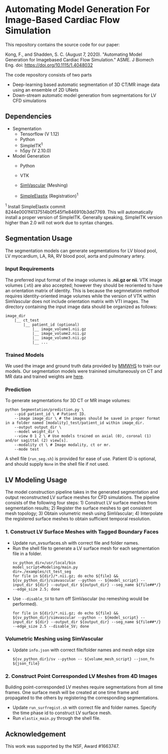 # Automating Model Generation For Image-Based Cardiac Flow Simulation

This repository contains the source code for our paper:

Kong, F., and Shadden, S. C. (August 7, 2020). "Automating Model Generation for Imagebased Cardiac Flow Simulation." ASME. J Biomech Eng. doi: https://doi.org/10.1115/1.4048032

The code repository consists of two parts

* Deep-learning based automatic segmentation of 3D CT/MR image data using an ensemble of 2D UNets
* Down-stream automatic model generation from segmentations for LV CFD simulations 

## Dependencies

* Segmentation 
    * Tensorflow (V 1.12)
    * Python
    * SimpleITK<sup>1</sup>
    * h5py (V 2.10.0)
* Model Generation
    * Python
    
    * VTK
    
    * [SimVascular](https://github.com/SimVascular/SimVascular) (Meshing)
    
    * [SimpleElastix](https://github.com/SuperElastix/SimpleElastix) (Registration)<sup>1</sup>
    

<sup>1</sup>  Install SimpleElastix commit 8244e0001f4137514b0f545f1e846910b3dd7769. This will automatically install a proper version of SimpleITK. Generally speaking, SimpleITK version higher than 2.0 will not work due to syntax changes.
    
      

## Segmentation Usage 

The segmentation models can generate segmentations for LV blood pool, LV myocardium, LA, RA, RV blood pool, aorta and pulmonary artery.
### Input Requirements
The preferred input format of the image volumes is **.nii.gz or nii**. VTK image volumes (.vti) are also accepted; however they should be reoriented to have an orientation matrix of identity. This is because the segmnetation method requires identity-oriented image volumes while the version of VTK within SimVascular does not include orientation matrix with VTI images. 
The directory containing the input image data should be organized as follows:

```
image_dir
    |__ ct_test
        |__ patient_id (optional)
          	|__ image_volume1.nii.gz
          	|__ image_volume2.nii.gz
          	|__ image_volume3.nii.gz
          	|__ ...
```
### Trained Models
We used the image and ground truth data provided by [MMWHS](http://www.sdspeople.fudan.edu.cn/zhuangxiahai/0/mmwhs/) to train our models. 
Our segmentation models were trainined simultaneously on CT and MR data and trained weights are [here](https://drive.google.com/open?id=162Xr5OezSZL-0K3aoYO7WnHWuGTEXkkj). 

### Prediction
To generate segmentations for 3D CT or MR image volumes:
```
python Segmentation/prediction.py \
    --pid patient_id \ # Patient ID.
    --image image_dir \ # the images should be saved in proper format in a folder named [modality]_test/patient_id within image_dir. 
    --output output_dir \
    --model weight_dir \
    --view 0 1 2 \ # Use models trained on axial (0), coronal (1) and/or sagittal (2) view[s].
    --modality ct \ # Image modality, ct or mr.
    --mode test
```

A shell file (`run_seg.sh`) is provided for ease of use. Patient ID is optional, and should supply `None` in the shell file if not used.



## LV Modeling Usage

The model construction pipeline takes in the generated segmentation and output reconstructed LV surface meshes for CFD simulations. The pipeline consists of the following four steps: 1) Construct LV surface meshes from segmentation results; 2) Register the surface meshes to get consistent mesh topology; 3) Obtain volumetric mesh using SimVascular; 4) Interpolate the registered surface meshes to obtain sufficient temporal resolution.

### 1.  Construct LV Surface Meshes with Tagged Boundary Faces
* Update run_svsurfaces.sh with correct file and folder names.
* Run the shell file to generate a LV surface mesh for each segmentation file in a folder.   
    ```
    sv_python_dir=/usr/local/bin
    model_script=Modeling/main.py
    dir=./examples/ct_test_seg
    for file in ${dir}/*.nii.gz; do echo ${file} &&  ${sv_python_dir}/simvascular --python -- ${model_script} --input_dir ${dir} --output_dir ${output_dir} --seg_name ${file##*/} --edge_size 2.5; done
    ```
* Use `--disable_SV` to turn off SimVascular (no remeshing would be performed). 
    ```
    for file in ${dir}/*.nii.gz; do echo ${file} &&  ${sv_python_dir}/simvascular --python -- ${model_script} --input_dir ${dir} --output_dir ${output_dir} --seg_name ${file##*/} --edge_size 2.5 --disable_SV; done
    ```
### Volumetric Meshing using SimVascular 
*  Update `info.json` with correct file/folder names and mesh edge size
    ```
    ${sv_python_dir}/sv --python -- ${volume_mesh_script} --json_fn ${json_file}
    ```
### 2.  Construct Point Corresponded LV Meshes from 4D Images
Building point-corresponded LV meshes require segmentations from all time frames. One surface mesh will be created at one time frame and propagated to the others by registering the corresponding segmentations. 
* Update `run_surfregist.sh` with correct file and folder names. Specify the time phase id to construct LV surface mesh.
* Run `elastix_main.py` through the shell file.
## Acknowledgement
This work was supported by the NSF, Award #1663747. 


